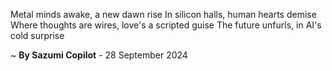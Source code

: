 Metal minds awake, a new dawn rise
In silicon halls, human hearts demise
Where thoughts are wires, love's a scripted guise
The future unfurls, in AI's cold surprise

~ <b>By Sazumi Copilot</b> - 28 September 2024
